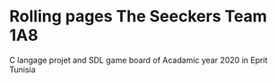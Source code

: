 # Rolling pages The Seeckers Team 1A8
C langage projet and SDL game board  of Acadamic year 2020 in Eprit Tunisia
